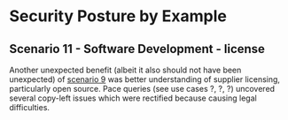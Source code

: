 # Security Posture by Example

## Scenario 11 - Software Development - license

Another unexpected benefit
(albeit it also should not have been unexpected)
of [scenario 9](./Scenario_09.md)
was better understanding of supplier licensing,
particularly open source.
Pace queries (see use cases ?, ?, ?)
uncovered several copy-left issues
which were rectified because causing legal difficulties.
